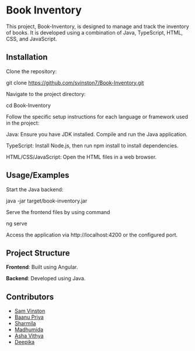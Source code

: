 
# Book Inventory

This project, Book-Inventory, is designed to manage and track the inventory of books. It is developed using a combination of Java, TypeScript, HTML, CSS, and JavaScript.




## Installation
Clone the repository:

git clone https://github.com/svinston7/Book-Inventory.git

Navigate to the project directory:

cd Book-Inventory

Follow the specific setup instructions for each language or framework used in the project:

Java: Ensure you have JDK installed. Compile and run the Java application.

TypeScript: Install Node.js, then run npm install to install dependencies.

HTML/CSS/JavaScript: Open the HTML files in a web browser.

    
## Usage/Examples

Start the Java backend:

java -jar target/book-inventory.jar

Serve the frontend files by using command 

ng serve

Access the application via http://localhost:4200 or the configured port.


## Project Structure
 **Frontend**: Built using Angular.

 **Backend**: Developed using Java.
## Contributors

- [Sam Vinston ](https://github.com/svinston7)
- [Baanu Priya](https://github.com/Baanupriya)
- [Sharmila](https://github.com/Sharmila-200203)
- [Madhumida](https://github.com/madhumidaacg)
- [Asha Vithya](https://github.com/EVITHYA)
- [Deepika](https://github.com/Deepika-070103)


